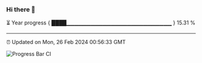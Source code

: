 ### Hi there 👋

⏳ Year progress { ████▁▁▁▁▁▁▁▁▁▁▁▁▁▁▁▁▁▁▁▁▁▁▁▁▁▁ } 15.31 %

---

⏰ Updated on Mon, 26 Feb 2024 00:56:33 GMT

![Progress Bar CI](https://github.com/JuvenileQ/Progress-Bar-CI/workflows/main/badge.svg)
